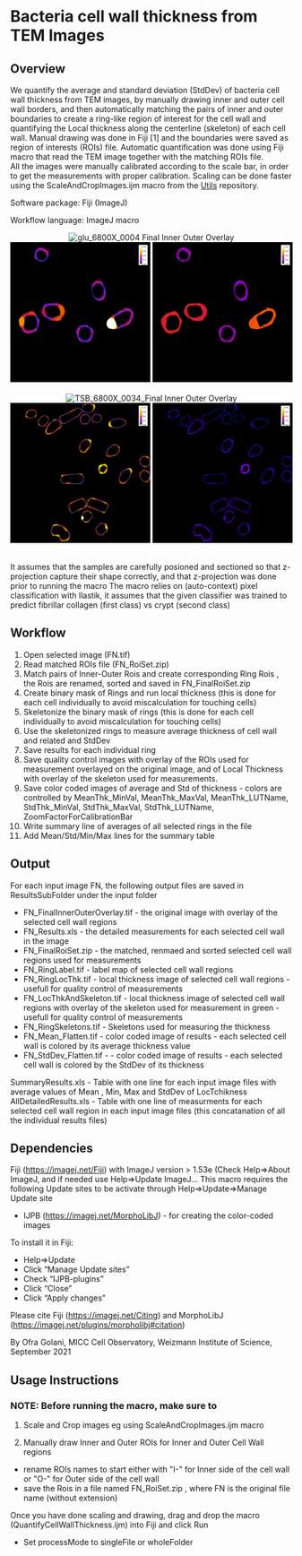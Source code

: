 # Bacteria cell wall thickness from TEM Images  

## Overview

We quantify the average and standard deviation (StdDev) of bacteria cell wall thickness from TEM images, by manually drawing inner and outer cell wall borders, 
and then automatically matching the pairs of inner and outer boundaries to create a ring-like region of interest for the cell wall and quantifying the Local thickness along the centerline 
(skeleton) of each cell wall. Manual drawing was done in Fiji [1] and the boundaries were saved as region of interests (ROIs) file. 
Automatic quantification was done using Fiji macro that read the TEM image together with the matching ROIs file.  
All the images were manually calibrated according to the scale bar, in order to get the measurements with proper calibration. Scaling can be done faster using the ScaleAndCropImages.ijm macro from the [Utils](https://github.com/WIS-MICC-CellObservatory/Utils) repository.


Software package: Fiji (ImageJ)

Workflow language: ImageJ macro

<p align="center">
<img src="https://github.com/WIS-MICC-CellObservatory/BacteriaCellWallThickness/blob/main/SampleData/ScaledImages/Results/PNG/glu_6800X_0004_FinalInnerOuterOverlay.png" width="250" title="glu_6800X_0004 Final Inner Outer Overlay">
<img src="https://github.com/WIS-MICC-CellObservatory/BacteriaCellWallThickness/blob/main/SampleData/ScaledImages/Results/PNG/glu_6800X_0004_LocThkAndSkeleton.png" width="250" title="glu_6800X_0004 Local Thickness And Skeleton"> 
<img src="https://github.com/WIS-MICC-CellObservatory/BacteriaCellWallThickness/blob/main/SampleData/ScaledImages/Results/PNG/glu_6800X_0004_Mean_Flatten.png" width="250" title="glu_6800X_0004 Mean Thickness"> <br/> <br/>
<img src="https://github.com/WIS-MICC-CellObservatory/BacteriaCellWallThickness/blob/main/SampleData/ScaledImages/Results/PNG/TSB_6800X_0034_FinalInnerOuterOverlay.png" width="250" title="TSB_6800X_0034_Final Inner Outer Overlay"> 
<img src="https://github.com/WIS-MICC-CellObservatory/BacteriaCellWallThickness/blob/main/SampleData/ScaledImages/Results/PNG/TSB_6800X_0034_LocThkAndSkeleton.png" width="250" title="TSB_6800X_0034 Local Thickness And Skeleton"> 
<img src="https://github.com/WIS-MICC-CellObservatory/BacteriaCellWallThickness/blob/main/SampleData/ScaledImages/Results/PNG/TSB_6800X_0034_Mean_Flatten.png" width="250" title="TSB_6800X_0034 Mean Thickness"> 
	<br/> <br/> </p>

It assumes that the samples are carefully posioned and sectioned so that z-projection capture their shape correctly, and that z-projection was done prior to running the macro
The macro relies on (auto-context) pixel classification with Ilastik, it assumes that the given classifier was trained to predict fibrillar collagen (first class) vs crypt (second class)
  
## Workflow

1. Open selected image (FN.tif)
2. Read matched ROIs file (FN_RoiSet.zip)
3. Match pairs of Inner-Outer Rois and create corresponding Ring Rois , the Rois are renamed, sorted and saved in FN_FinalRoiSet.zip
4. Create binary mask of Rings and run local thickness (this is done for each cell individually to avoid miscalculation for touching cells)
5. Skeletonize the binary mask of rings (this is done for each cell individually to avoid miscalculation for touching cells)
6. Use the skeletonized rings to measure average thickness of cell wall and related and StdDev
7. Save results for each individual ring
8. Save quality control images with overlay of the ROIs used for measurement overlayed on the original image, and of Local Thickness with overlay of the skeleton used for measurements.
9. Save color coded images of average and Std of thickness - colors are controlled by MeanThk_MinVal, MeanThk_MaxVal, MeanThk_LUTName, StdThk_MinVal, StdThk_MaxVal, StdThk_LUTName, ZoomFactorForCalibrationBar
10. Write summary line of averages of all selected rings in the file
11. Add Mean/Std/Min/Max lines for the summary table

  	
## Output

For each input image FN, the following output files are saved in ResultsSubFolder under the input folder
- FN_FinalInnerOuterOverlay.tif 	- the original image with overlay of the selected cell wall regions 
- FN_Results.xls 				- the detailed measurements for each selected cell wall in the image  
- FN_FinalRoiSet.zip  			- the matched, renmaed and sorted selected cell wall regions used for measurements
- FN_RingLabel.tif  				- label map of selected cell wall regions 
- FN_RingLocThk.tif  			- local thickness image of selected cell wall regions - usefull for quality control of measurements
- FN_LocThkAndSkeleton.tif		- local thickness image of selected cell wall regions with overlay of the skeleton used for measurement in green - usefull for quality control of measurements
- FN_RingSkeletons.tif			- Skeletons used for measuring the thickness
- FN_Mean_Flatten.tif  			- color coded image of results - each selected cell wall is colored by its average thickness value 
- FN_StdDev_Flatten.tif  		- - color coded image of results - each selected cell wall is colored by the StdDev of its thickness 
 
SummaryResults.xls  	  - Table with one line for each input image files with average values of Mean , Min, Max and StdDev of LocTchikness
AllDetailedResults.xls - Table with one line of measurments for each selected cell wall region in each input image files (this concatanation of all the individual results files)
 

## Dependencies

Fiji (https://imagej.net/Fiji) with ImageJ version > 1.53e (Check Help=>About ImageJ, and if needed use Help=>Update ImageJ...
This macro requires the following Update sites to be activate through Help=>Update=>Manage Update site
- IJPB (https://imagej.net/MorphoLibJ) - for creating the color-coded images

To install it in Fiji:
 - Help=>Update
 - Click “Manage Update sites”
 - Check “IJPB-plugins”
 - Click “Close”
 - Click “Apply changes”
 
Please cite Fiji (https://imagej.net/Citing) and MorphoLibJ (https://imagej.net/plugins/morpholibj#citation) 
 
By Ofra Golani, MICC Cell Observatory, Weizmann Institute of Science, September 2021


##  Usage Instructions

### NOTE: Before running the macro, make sure to 
 
1. Scale and Crop images eg using ScaleAndCropImages.ijm macro 
 
2. Manually draw Inner and Outer ROIs for Inner and Outer Cell Wall regions
 - rename ROIs names to start either with "I-" for Inner side of the cell wall or "O-" for Outer side of the cell wall  
 - save the Rois in a file named   FN_RoiSet.zip , where FN is the original file name (without extension)  
 
Once you have done scaling and drawing, drag and drop the macro (QuantifyCellWallThickness.ijm) into Fiji and click Run
 - Set processMode to singleFile or wholeFolder

  
  

